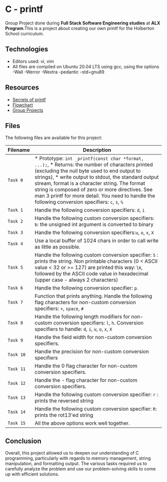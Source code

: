 # C - printf

Group Project done during **Full Stack Software Engineering studies** at **ALX Program**.This is a project about creating our own printf for the Holberton School curriculum.

## Technologies

* Editors used: vi, vim
* All files are compiled on Ubuntu 20.04 LTS using gcc, using the options -Wall -Werror -Wextra -pedantic -std=gnu89

## Resources

* [Secrets of printf](https://www.academia.edu/10297206/Secrets_of_printf_)
* [Flowchart](https://intranet.alxswe.com/concepts/130)
* [Group Projects](https://intranet.alxswe.com/concepts/111)

## Files
The following files are available for this project:

| Filename | Description |
| -------- | ----------- |
| `Task 0` |* Prototype: `int _printf(const char *format, ...);`, * Returns: the number of characters printed (excluding the null byte used to end output to strings), * write output to stdout, the standard output stream, format is a character string. The format string is composed of zero or more directives. See man 3 printf for more detail. You need to handle the following conversion specifiers: `c`, `s`, `%`|
| `Task 1` |Handle the following conversion specifiers: `d`, `i`|
| `Task 2` |Handle the following custom conversion specifiers: `b`: the unsigned int argument is converted to binary |
| `Task 3` |Handle the following conversion specifiers:`u`, `o`, `x`, `X` |
| `Task 4` |Use a local buffer of 1024 chars in order to call write as little as possible. |
| `Task 5` |Handle the following custom conversion specifier: `S` : prints the string. Non printable characters (0 < ASCII value < 32 or >= 127) are printed this way: \x, followed by the ASCII code value in hexadecimal (upper case - always 2 characters) |
| `Task 6` |Handle the following conversion specifier: `p`. |
| `Task 7` |Function that prints anything. Handle the following flag characters for non-custom conversion specifiers: `+`, `space`, `#`|
| `Task 8` |Handle the following length modifiers for non-custom conversion specifiers: `l`, `h`. Conversion specifiers to handle: `d`, `i`, `u`, `o`, `x`, `X` |
| `Task 9` |Handle the field width for non-custom conversion specifiers. |
| `Task 10`|Handle the precision for non-custom conversion specifiers |
| `Task 11`|Handle the 0 flag character for non-custom conversion specifiers. |
| `Task 12`|Handle the - flag character for non-custom conversion specifiers. |
| `Task 13`|Handle the following custom conversion specifier: `r` : prints the reversed string |
| `Task 14` |Handle the following custom conversion specifier: `R`: prints the rot13'ed string |
| `Task 15` |All the above options work well together. |


## Conclusion

Overall, this project allowed us to deepen our understanding of C programming, particularly with regards to memory management, string manipulation, and formatting output. The various tasks required us to carefully analyze the problem and use our problem-solving skills to come up with efficient solutions.

